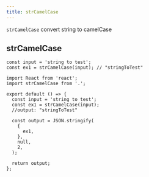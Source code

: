 ```yaml
---
title: strCamelCase
---
```


`strCamelCase` convert string to camelCase

## strCamelCase

```tsx | pure
const input = 'string to test';
const ex1 = strCamelCase(input); // "stringToTest"
```

```tsx
import React from 'react';
import strCamelCase from '.';

export default () => {
  const input = 'string to test';
  const ex1 = strCamelCase(input);
  //output: "stringToTest"

  const output = JSON.stringify(
    {
      ex1,
    },
    null,
    2,
  );

  return output;
};
```
